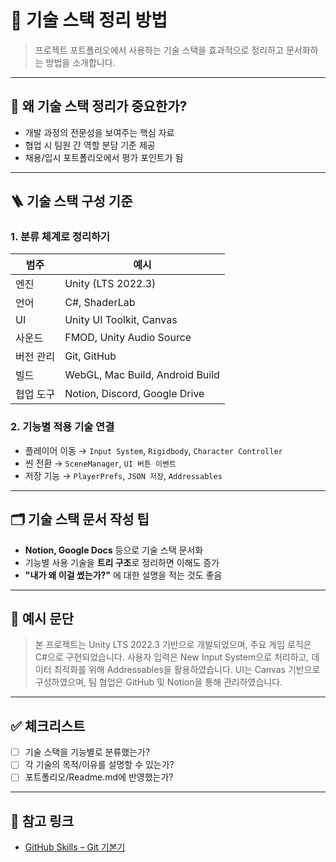# 🧰 기술 스택 정리 방법

> 프로젝트 포트폴리오에서 사용하는 기술 스택을 효과적으로 정리하고 문서화하는 방법을 소개합니다.

---

## 🎯 왜 기술 스택 정리가 중요한가?

- 개발 과정의 전문성을 보여주는 핵심 자료
- 협업 시 팀원 간 역할 분담 기준 제공
- 채용/입시 포트폴리오에서 평가 포인트가 됨

---

## 🪜 기술 스택 구성 기준

### 1. **분류 체계로 정리하기**

| 범주 | 예시 |
|------|------|
| 엔진 | Unity (LTS 2022.3) |
| 언어 | C#, ShaderLab |
| UI | Unity UI Toolkit, Canvas |
| 사운드 | FMOD, Unity Audio Source |
| 버전 관리 | Git, GitHub |
| 빌드 | WebGL, Mac Build, Android Build |
| 협업 도구 | Notion, Discord, Google Drive |

### 2. **기능별 적용 기술 연결**

- 플레이어 이동 → `Input System`, `Rigidbody`, `Character Controller`
- 씬 전환 → `SceneManager`, `UI 버튼 이벤트`
- 저장 기능 → `PlayerPrefs`, `JSON 저장`, `Addressables`

---

## 🗂️ 기술 스택 문서 작성 팁

- **Notion, Google Docs** 등으로 기술 스택 문서화
- 기능별 사용 기술을 **트리 구조**로 정리하면 이해도 증가
- **"내가 왜 이걸 썼는가?"** 에 대한 설명을 적는 것도 좋음

---

## 📝 예시 문단

> 본 프로젝트는 Unity LTS 2022.3 기반으로 개발되었으며, 주요 게임 로직은 C#으로 구현되었습니다. 사용자 입력은 New Input System으로 처리하고, 데이터 최적화를 위해 Addressables을 활용하였습니다. UI는 Canvas 기반으로 구성하였으며, 팀 협업은 GitHub 및 Notion을 통해 관리하였습니다.

---

## ✅ 체크리스트

- [ ] 기술 스택을 기능별로 분류했는가?
- [ ] 각 기술의 목적/이유를 설명할 수 있는가?
- [ ] 포트폴리오/Readme.md에 반영했는가?

---

## 📌 참고 링크

- [GitHub Skills – Git 기본기](https://skills.github.com/)

